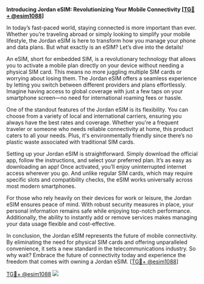 **Introducing Jordan eSIM: Revolutionizing Your Mobile Connectivity [[TG💪+ @esim1088](https://t.me/s/esim1088)]**

In today’s fast-paced world, staying connected is more important than ever. Whether you’re traveling abroad or simply looking to simplify your mobile lifestyle, the Jordan eSIM is here to transform how you manage your phone and data plans. But what exactly is an eSIM? Let’s dive into the details!

An eSIM, short for embedded SIM, is a revolutionary technology that allows you to activate a mobile plan directly on your device without needing a physical SIM card. This means no more juggling multiple SIM cards or worrying about losing them. The Jordan eSIM offers a seamless experience by letting you switch between different providers and plans effortlessly. Imagine having access to global coverage with just a few taps on your smartphone screen—no need for international roaming fees or hassle.

One of the standout features of the Jordan eSIM is its flexibility. You can choose from a variety of local and international carriers, ensuring you always have the best rates and coverage. Whether you're a frequent traveler or someone who needs reliable connectivity at home, this product caters to all your needs. Plus, it's environmentally friendly since there’s no plastic waste associated with traditional SIM cards.

Setting up your Jordan eSIM is straightforward. Simply download the official app, follow the instructions, and select your preferred plan. It’s as easy as downloading an app! Once activated, you’ll enjoy uninterrupted internet access wherever you go. And unlike regular SIM cards, which may require specific slots and compatibility checks, the eSIM works universally across most modern smartphones.

For those who rely heavily on their devices for work or leisure, the Jordan eSIM ensures peace of mind. With robust security measures in place, your personal information remains safe while enjoying top-notch performance. Additionally, the ability to instantly add or remove services makes managing your data usage flexible and cost-effective.

In conclusion, the Jordan eSIM represents the future of mobile connectivity. By eliminating the need for physical SIM cards and offering unparalleled convenience, it sets a new standard in the telecommunications industry. So why wait? Embrace the future of connectivity today and experience the freedom that comes with owning a Jordan eSIM. [[TG💪+ @esim1088](https://t.me/s/esim1088)]

[TG💪+ @esim1088](https://t.me/s/esim1088) ![](https://i.postimg.cc/Y0z9fWf4/image.png)